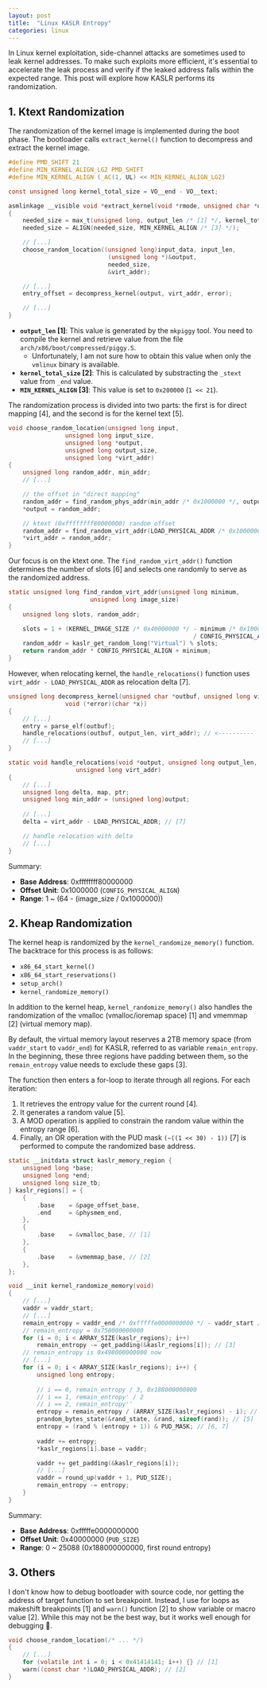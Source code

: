 ```yaml
---
layout: post
title:  "Linux KASLR Entropy"
categories: linux
---
```


In Linux kernel exploitation, side-channel attacks are sometimes used to leak kernel addresses. To make such exploits more efficient, it's essential to accelerate the leak process and verify if the leaked address falls within the expected range. This post will explore how KASLR performs its randomization.

## 1. Ktext Randomization

The randomization of the kernel image is implemented during the boot phase. The bootloader calls `extract_kernel()` function to decompress and extract the kernel image.

``` c
#define PMD_SHIFT 21
#define MIN_KERNEL_ALIGN_LG2 PMD_SHIFT
#define MIN_KERNEL_ALIGN (_AC(1, UL) << MIN_KERNEL_ALIGN_LG2)

const unsigned long kernel_total_size = VO__end - VO__text;

asmlinkage __visible void *extract_kernel(void *rmode, unsigned char *output)
{
    needed_size = max_t(unsigned long, output_len /* [1] */, kernel_total_size /* [2] */);
    needed_size = ALIGN(needed_size, MIN_KERNEL_ALIGN /* [3] */);

    // [...]
    choose_random_location((unsigned long)input_data, input_len,
                            (unsigned long *)&output,
                            needed_size,
                            &virt_addr);

    // [...]
    entry_offset = decompress_kernel(output, virt_addr, error);

    // [...]
}
```
- **`output_len` [1]**: This value is generated by the `mkpiggy` tool. You need to compile the kernel and retrieve value from the file `arch/x86/boot/compressed/piggy.S`.
    - Unfortunately, I am not sure how to obtain this value when only the `vmlinux` binary is available.
- **`kernel_total_size` [2]**: This is calculated by substracting the `_stext` value from `_end` value.
- **`MIN_KERNEL_ALIGN` [3]**: This value is set to `0x200000` (`1 << 21`).

The randomization process is divided into two parts: the first is for direct mapping [4], and the second is for the kernel text [5].

``` c
void choose_random_location(unsigned long input,
                unsigned long input_size,
                unsigned long *output,
                unsigned long output_size,
                unsigned long *virt_addr)
{
    unsigned long random_addr, min_addr;
    // [...]

    // the offset in "direct mapping"
    random_addr = find_random_phys_addr(min_addr /* 0x1000000 */, output_size); // [4]
    *output = random_addr;

    // ktext (0xffffffff80000000) random offset
    random_addr = find_random_virt_addr(LOAD_PHYSICAL_ADDR /* 0x1000000 */, output_size); // [5]
    *virt_addr = random_addr;
}
```

Our focus is on the ktext one. The `find_random_virt_addr()` function determines the number of slots [6] and selects one randomly to serve as the randomized address.

``` c
static unsigned long find_random_virt_addr(unsigned long minimum,
                       unsigned long image_size)
{
    unsigned long slots, random_addr;

    slots = 1 + (KERNEL_IMAGE_SIZE /* 0x40000000 */ - minimum /* 0x1000000 */ - image_size)
                                                    / CONFIG_PHYSICAL_ALIGN /* 0x1000000 */; // [6]
    random_addr = kaslr_get_random_long("Virtual") % slots;
    return random_addr * CONFIG_PHYSICAL_ALIGN + minimum;
}
```

However, when relocating kernel, the `handle_relocations()` function uses `virt_addr - LOAD_PHYSICAL_ADDR` as relocation delta [7].

``` c
unsigned long decompress_kernel(unsigned char *outbuf, unsigned long virt_addr,
                void (*error)(char *x))
{
    // [...]
    entry = parse_elf(outbuf);
    handle_relocations(outbuf, output_len, virt_addr); // <----------
    // [...]
}

static void handle_relocations(void *output, unsigned long output_len,
                   unsigned long virt_addr)
{
    // [...]
    unsigned long delta, map, ptr;
    unsigned long min_addr = (unsigned long)output;
    
    // [...]
    delta = virt_addr - LOAD_PHYSICAL_ADDR; // [7]

    // handle relocation with delta
    // [...]
}
```

Summary:
- **Base Address**: 0xffffffff80000000
- **Offset Unit**: 0x1000000 (`CONFIG_PHYSICAL_ALIGN`)
- **Range**: 1 ~ (64 - (image_size / 0x1000000))

## 2. Kheap Randomization

The kernel heap is randomized by the `kernel_randomize_memory()` function. The backtrace for this process is as follows:
- `x86_64_start_kernel()`
- `x86_64_start_reservations()`
- `setup_arch()`
- `kernel_randomize_memory()`

In addition to the kernel heap, `kernel_randomize_memory()` also handles the randomization of the vmalloc (vmalloc/ioremap space) [1] and vmemmap [2] (virtual memory map).  

By default, the virtual memory layout reserves a 2TB memory space (from `vaddr_start` to `vaddr_end`) for KASLR, referred to as variable `remain_entropy`. In the beginning, these three regions have padding between them, so the `remain_entropy` value needs to exclude these gaps [3].

The function then enters a for-loop to iterate through all regions. For each iteration:
1. It retrieves the entropy value for the current round [4].
2. It generates a random value [5].
3. A MOD operation is applied to constrain the random value within the entropy range [6].
4. Finally, an OR operation with the PUD mask `(~((1 << 30) - 1))` [7] is performed to compute the randomized base address.

``` c
static __initdata struct kaslr_memory_region {
    unsigned long *base;
    unsigned long *end;
    unsigned long size_tb;
} kaslr_regions[] = {
    {
        .base    = &page_offset_base,
        .end     = &physmem_end,
    },
    {
        .base    = &vmalloc_base, // [1]
    },
    {
        .base    = &vmemmap_base, // [2]
    },
};

void __init kernel_randomize_memory(void)
{
    // [...]
    vaddr = vaddr_start;
    // [...]
    remain_entropy = vaddr_end /* 0xfffffe0000000000 */ - vaddr_start /* 0xffff888000000000 */;
    // remain_entropy = 0x758000000000
    for (i = 0; i < ARRAY_SIZE(kaslr_regions); i++)
        remain_entropy -= get_padding(&kaslr_regions[i]); // [3]
    // remain_entropy is 0x498000000000 now
    // [...]
    for (i = 0; i < ARRAY_SIZE(kaslr_regions); i++) {
        unsigned long entropy;
        
        // i == 0, remain_entropy / 3, 0x188000000000
        // i == 1, remain_entropy' / 2
        // i == 2, remain_entropy''
        entropy = remain_entropy / (ARRAY_SIZE(kaslr_regions) - i); // [4]
        prandom_bytes_state(&rand_state, &rand, sizeof(rand)); // [5]
        entropy = (rand % (entropy + 1)) & PUD_MASK; // [6, 7]
        
        vaddr += entropy;
        *kaslr_regions[i].base = vaddr;

        vaddr += get_padding(&kaslr_regions[i]);
        // [...]
        vaddr = round_up(vaddr + 1, PUD_SIZE);
        remain_entropy -= entropy;
    }
}
```

Summary:
- **Base Address**: 0xfffffe0000000000
- **Offset Unit**: 0x40000000 (`PUD_SIZE`)
- **Range**: 0 ~ 25088 (0x188000000000, first round entropy)

## 3. Others

I don't know how to debug bootloader with source code, nor getting the address of target function to set breakpoint. Instead, I use for loops as makeshift breakpoints [1] and `warn()` function [2] to show variable or macro value [2]. While this may not be the best way, but it works well enough for debugging 🙂.

``` c
void choose_random_location(/* ... */)
{
    // [...]
    for (volatile int i = 0; i < 0x41414141; i++) {} // [1]
    warn((const char *)LOAD_PHYSICAL_ADDR); // [2]
}
```